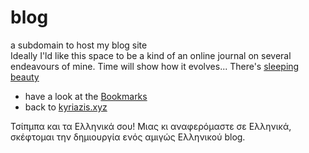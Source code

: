 # blog
a subdomain to host my blog site<br>
Ideally I'ld like this space to be a kind of an online journal on several endeavours of mine. Time will show how it evolves...
There's [sleeping beauty]

- have a look at the [Bookmarks]
- back to [kyriazis.xyz]

[sleeping beauty]: <sleepingbeauty.html>
[Bookmarks]: <https://bookmarks.kyriazis.xyz>
[kyriazis.xyz]: <https://kyriazis.xyz>

Τσίπμπα και τα Ελληνικά σου!
Μιας κι αναφερόμαστε σε Ελληνικά, σκέφτομαι την δημιουργία ενός αμιγώς Ελληνικού blog.